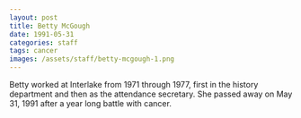 ```yaml
---
layout: post
title: Betty McGough
date: 1991-05-31
categories: staff
tags: cancer
images: /assets/staff/betty-mcgough-1.png
---
```

Betty worked at Interlake from 1971 through 1977, first in the history department and then as the attendance secretary. She passed away on May 31, 1991 after a year long battle with cancer.

